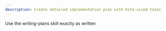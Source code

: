 ```yaml
---
description: Create detailed implementation plan with bite-sized tasks
---
```


Use the writing-plans skill exactly as written